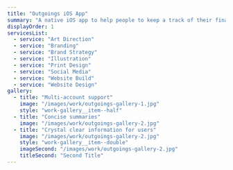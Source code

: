 ```yaml
---
title: "Outgoings iOS App"
summary: "A native iOS app to help people to keep a track of their finances by providing easy-to use tracking and organising capabilities."
displayOrder: 1
servicesList:
  - service: "Art Direction"
  - service: "Branding"
  - service: "Brand Strategy"
  - service: "Illustration"
  - service: "Print Design"
  - service: "Social Media"
  - service: "Website Build"
  - service: "Website Design"
gallery:
  - title: "Multi-account support"
    image: "/images/work/outgoings-gallery-1.jpg"
    style: "work-gallery__item--half"
  - title: "Concise summaries"
    image: "/images/work/outgoings-gallery-2.jpg"
  - title: "Crystal clear information for users"
    image: "/images/work/outgoings-gallery-2.jpg"
    style: "work-gallery__item--double"
    imageSecond: "/images/work/outgoings-gallery-2.jpg"
    titleSecond: "Second Title"
---
```

